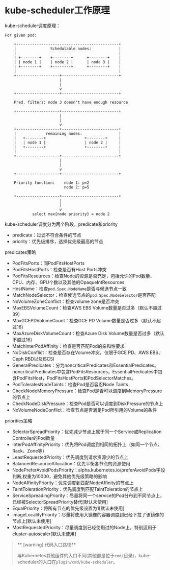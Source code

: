 # kube-scheduler工作原理

kube-scheduler调度原理：

```
For given pod:

    +---------------------------------------------+
    |               Schedulable nodes:            |
    |                                             |
    | +--------+    +--------+      +--------+    |
    | | node 1 |    | node 2 |      | node 3 |    |
    | +--------+    +--------+      +--------+    |
    |                                             |
    +-------------------+-------------------------+
                        |
                        |
                        v
    +-------------------+-------------------------+

    Pred. filters: node 3 doesn't have enough resource

    +-------------------+-------------------------+
                        |
                        |
                        v
    +-------------------+-------------------------+
    |             remaining nodes:                |
    |   +--------+                 +--------+     |
    |   | node 1 |                 | node 2 |     |
    |   +--------+                 +--------+     |
    |                                             |
    +-------------------+-------------------------+
                        |
                        |
                        v
    +-------------------+-------------------------+

    Priority function:    node 1: p=2
                          node 2: p=5

    +-------------------+-------------------------+
                        |
                        |
                        v
            select max{node priority} = node 2
```

kube-scheduler调度分为两个阶段，predicate和priority

- predicate：过滤不符合条件的节点
- priority：优先级排序，选择优先级最高的节点

predicates策略

- PodFitsPorts：同PodFitsHostPorts
- PodFitsHostPorts：检查是否有Host Ports冲突
- PodFitsResources：检查Node的资源是否充足，包括允许的Pod数量、CPU、内存、GPU个数以及其他的OpaqueIntResources
- HostName：检查`pod.Spec.NodeName`是否与候选节点一致
- MatchNodeSelector：检查候选节点的`pod.Spec.NodeSelector`是否匹配
- NoVolumeZoneConflict：检查volume zone是否冲突
- MaxEBSVolumeCount：检查AWS EBS Volume数量是否过多（默认不超过39）
- MaxGCEPDVolumeCount：检查GCE PD Volume数量是否过多（默认不超过16）
- MaxAzureDiskVolumeCount：检查Azure Disk Volume数量是否过多（默认不超过16）
- MatchInterPodAffinity：检查是否匹配Pod的亲和性要求
- NoDiskConflict：检查是否存在Volume冲突，仅限于GCE PD、AWS EBS、Ceph RBD以及ISCSI
- GeneralPredicates：分为noncriticalPredicates和EssentialPredicates。noncriticalPredicates中包含PodFitsResources，EssentialPredicates中包含PodFitsHost，PodFitsHostPorts和PodSelectorMatches。
- PodToleratesNodeTaints：检查Pod是否容忍Node Taints
- CheckNodeMemoryPressure：检查Pod是否可以调度到MemoryPressure的节点上
- CheckNodeDiskPressure：检查Pod是否可以调度到DiskPressure的节点上
- NoVolumeNodeConflict：检查节点是否满足Pod所引用的Volume的条件

priorities策略

- SelectorSpreadPriority：优先减少节点上属于同一个Service或Replication Controller的Pod数量
- InterPodAffinityPriority：优先将Pod调度到相同的拓扑上（如同一个节点、Rack、Zone等）
- LeastRequestedPriority：优先调度到请求资源少的节点上
- BalancedResourceAllocation：优先平衡各节点的资源使用
- NodePreferAvoidPodsPriority：alpha.kubernetes.io/preferAvoidPods字段判断,权重为10000，避免其他优先级策略的影响
- NodeAffinityPriority：优先调度到匹配NodeAffinity的节点上
- TaintTolerationPriority：优先调度到匹配TaintToleration的节点上
- ServiceSpreadingPriority：尽量将同一个service的Pod分布到不同节点上，已经被SelectorSpreadPriority替代[默认未使用]
- EqualPriority：将所有节点的优先级设置为1[默认未使用]
- ImageLocalityPriority：尽量将使用大镜像的容器调度到已经下拉了该镜像的节点上[默认未使用]
- MostRequestedPriority：尽量调度到已经使用过的Node上，特别适用于cluster-autoscaler[默认未使用]

> ** [warning] 代码入口路径**
>
> 与Kubernetes其他组件的入口不同(其他都是位于`cmd/`目录)，kube-schedular的入口在`plugin/cmd/kube-scheduler`。
>

